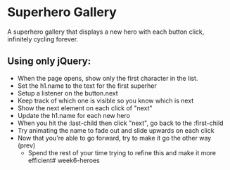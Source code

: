 # Superhero Gallery

A superhero gallery that displays a new hero with each button click, infinitely cycling forever.

## Using only jQuery:

- When the page opens, show only the first character in the list. 
- Set the h1.name to the text for the first superher
- Setup a listener on the button.next
- Keep track of which one is visible so you know which is next
- Show the next element on each click of "next"
- Update the h1.name for each new hero
- When you hit the :last-child then click "next", go back to the :first-child
- Try animating the name to fade out and slide upwards on each click
- Now that you're able to go forward, try to make it go the other way (prev)
	- Spend the rest of your time trying to refine this and make it more efficient# week6-heroes
